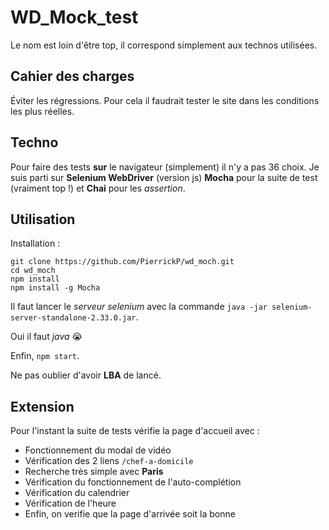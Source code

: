 # WD_Mock_test

Le nom est loin d'être top, il correspond simplement aux technos utilisées.

## Cahier des charges

Éviter les régressions.
Pour cela il faudrait tester le site dans les conditions les plus réelles.

## Techno

Pour faire des tests **sur** le navigateur (simplement) il n'y a pas 36 choix.
Je suis parti sur **Selenium WebDriver** (version js)
**Mocha** pour la suite de test (vraiment top !) et **Chai** pour les *assertion*.

## Utilisation

Installation :

    git clone https://github.com/PierrickP/wd_moch.git
    cd wd_moch
    npm install
    npm install -g Mocha

Il faut lancer le *serveur selenium* avec la commande `java -jar selenium-server-standalone-2.33.0.jar`.

Oui il faut *java* :sob:

Enfin, `npm start`.

Ne pas oublier d'avoir **LBA** de lancé.

## Extension

Pour l'instant la suite de tests vérifie la page d'accueil avec :

* Fonctionnement du modal de vidéo
* Vérification des 2 liens `/chef-a-domicile`
* Recherche très simple avec **Paris**
* Vérification du fonctionnement de l'auto-complétion
* Vérification du calendrier
* Vérification de l'heure
* Enfin, on verifie que la page d'arrivée soit la bonne
